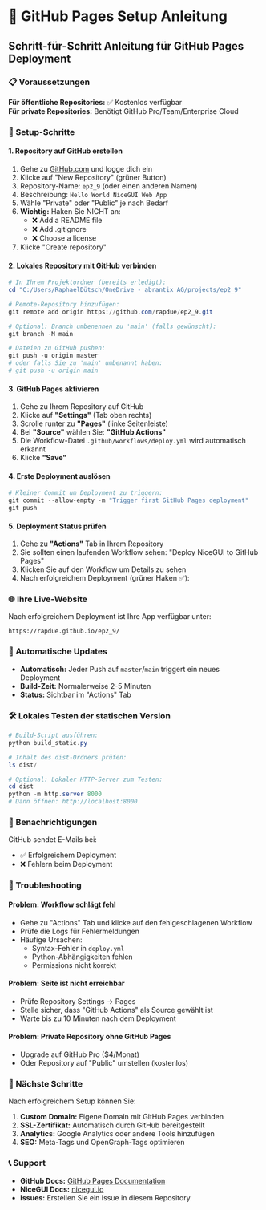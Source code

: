 # 🚀 GitHub Pages Setup Anleitung

## Schritt-für-Schritt Anleitung für GitHub Pages Deployment

### 📋 Voraussetzungen

**Für öffentliche Repositories:** ✅ Kostenlos verfügbar  
**Für private Repositories:** Benötigt GitHub Pro/Team/Enterprise Cloud

### 🔧 Setup-Schritte

#### 1. Repository auf GitHub erstellen

1. Gehe zu [GitHub.com](https://github.com) und logge dich ein
2. Klicke auf "New Repository" (grüner Button)
3. Repository-Name: `ep2_9` (oder einen anderen Namen)
4. Beschreibung: `Hello World NiceGUI Web App`
5. Wähle "Private" oder "Public" je nach Bedarf
6. **Wichtig:** Haken Sie NICHT an:
   - ❌ Add a README file
   - ❌ Add .gitignore
   - ❌ Choose a license
7. Klicke "Create repository"

#### 2. Lokales Repository mit GitHub verbinden

```powershell
# In Ihrem Projektordner (bereits erledigt):
cd "C:/Users/RaphaelDütsch/OneDrive - abrantix AG/projects/ep2_9"

# Remote-Repository hinzufügen:
git remote add origin https://github.com/rapdue/ep2_9.git

# Optional: Branch umbenennen zu 'main' (falls gewünscht):
git branch -M main

# Dateien zu GitHub pushen:
git push -u origin master
# oder falls Sie zu 'main' umbenannt haben:
# git push -u origin main
```

#### 3. GitHub Pages aktivieren

1. Gehe zu Ihrem Repository auf GitHub
2. Klicke auf **"Settings"** (Tab oben rechts)
3. Scrolle runter zu **"Pages"** (linke Seitenleiste)
4. Bei **"Source"** wählen Sie: **"GitHub Actions"**
5. Die Workflow-Datei `.github/workflows/deploy.yml` wird automatisch erkannt
6. Klicke **"Save"**

#### 4. Erste Deployment auslösen

```powershell
# Kleiner Commit um Deployment zu triggern:
git commit --allow-empty -m "Trigger first GitHub Pages deployment"
git push
```

#### 5. Deployment Status prüfen

1. Gehe zu **"Actions"** Tab in Ihrem Repository
2. Sie sollten einen laufenden Workflow sehen: "Deploy NiceGUI to GitHub Pages"
3. Klicken Sie auf den Workflow um Details zu sehen
4. Nach erfolgreichem Deployment (grüner Haken ✅):

### 🌐 Ihre Live-Website

Nach erfolgreichem Deployment ist Ihre App verfügbar unter:
```
https://rapdue.github.io/ep2_9/
```

### 🔄 Automatische Updates

- **Automatisch:** Jeder Push auf `master`/`main` triggert ein neues Deployment
- **Build-Zeit:** Normalerweise 2-5 Minuten
- **Status:** Sichtbar im "Actions" Tab

### 🛠️ Lokales Testen der statischen Version

```powershell
# Build-Script ausführen:
python build_static.py

# Inhalt des dist-Ordners prüfen:
ls dist/

# Optional: Lokaler HTTP-Server zum Testen:
cd dist
python -m http.server 8000
# Dann öffnen: http://localhost:8000
```

### 📧 Benachrichtigungen

GitHub sendet E-Mails bei:
- ✅ Erfolgreichem Deployment
- ❌ Fehlern beim Deployment

### 🚨 Troubleshooting

#### Problem: Workflow schlägt fehl
- Gehe zu "Actions" Tab und klicke auf den fehlgeschlagenen Workflow
- Prüfe die Logs für Fehlermeldungen
- Häufige Ursachen:
  - Syntax-Fehler in `deploy.yml`
  - Python-Abhängigkeiten fehlen
  - Permissions nicht korrekt

#### Problem: Seite ist nicht erreichbar
- Prüfe Repository Settings → Pages
- Stelle sicher, dass "GitHub Actions" als Source gewählt ist
- Warte bis zu 10 Minuten nach dem Deployment

#### Problem: Private Repository ohne GitHub Pages
- Upgrade auf GitHub Pro ($4/Monat)
- Oder Repository auf "Public" umstellen (kostenlos)

### 🎯 Nächste Schritte

Nach erfolgreichem Setup können Sie:
1. **Custom Domain:** Eigene Domain mit GitHub Pages verbinden
2. **SSL-Zertifikat:** Automatisch durch GitHub bereitgestellt
3. **Analytics:** Google Analytics oder andere Tools hinzufügen
4. **SEO:** Meta-Tags und OpenGraph-Tags optimieren

### 📞 Support

- **GitHub Docs:** [GitHub Pages Documentation](https://docs.github.com/en/pages)
- **NiceGUI Docs:** [nicegui.io](https://nicegui.io/)
- **Issues:** Erstellen Sie ein Issue in diesem Repository